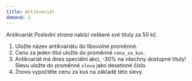 ```yaml
---
title: Antikvariát
demand: 2
---
```


Antikvariát *Poslední strana* nabízí veškeré své tituly za 50 kč.

1. Uložte název antikvariátu do libovolné proměnné.
1. Cenu za jeden titul uložte do proměnné `cena_za_kus`.
1. Antikvariát má dnes speciální akci, -30% na všechny dostupné tituly! Slevu uložte do proměnné `sleva` jako desetinné číslo.
1. Znovu vypočtěte cenu za kus na základě této slevy.

